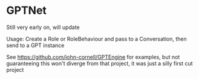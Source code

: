 # GPTNet
Still very early on, will update

Usage: Create a Role or RoleBehaviour and pass to a Conversation, then send to a GPT instance

See https://github.com/john-cornell/GPTEngine for examples, but not guaranteeing this won't diverge from that project, it was just a silly first cut project

